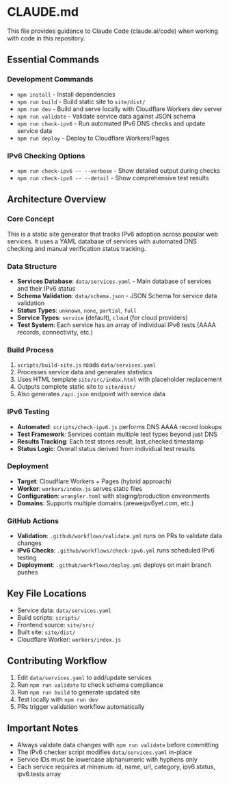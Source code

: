 # CLAUDE.md

This file provides guidance to Claude Code (claude.ai/code) when working with code in this repository.

## Essential Commands

### Development Commands
- `npm install` - Install dependencies  
- `npm run build` - Build static site to `site/dist/`
- `npm run dev` - Build and serve locally with Cloudflare Workers dev server
- `npm run validate` - Validate service data against JSON schema
- `npm run check-ipv6` - Run automated IPv6 DNS checks and update service data
- `npm run deploy` - Deploy to Cloudflare Workers/Pages

### IPv6 Checking Options
- `npm run check-ipv6 -- --verbose` - Show detailed output during checks
- `npm run check-ipv6 -- --detail` - Show comprehensive test results

## Architecture Overview

### Core Concept
This is a static site generator that tracks IPv6 adoption across popular web services. It uses a YAML database of services with automated DNS checking and manual verification status tracking.

### Data Structure
- **Services Database**: `data/services.yaml` - Main database of services and their IPv6 status
- **Schema Validation**: `data/schema.json` - JSON Schema for service data validation
- **Status Types**: `unknown`, `none`, `partial`, `full`
- **Service Types**: `service` (default), `cloud` (for cloud providers)
- **Test System**: Each service has an array of individual IPv6 tests (AAAA records, connectivity, etc.)

### Build Process
1. `scripts/build-site.js` reads `data/services.yaml`
2. Processes service data and generates statistics
3. Uses HTML template `site/src/index.html` with placeholder replacement
4. Outputs complete static site to `site/dist/`
5. Also generates `/api.json` endpoint with service data

### IPv6 Testing
- **Automated**: `scripts/check-ipv6.js` performs DNS AAAA record lookups
- **Test Framework**: Services contain multiple test types beyond just DNS
- **Results Tracking**: Each test stores result, last_checked timestamp
- **Status Logic**: Overall status derived from individual test results

### Deployment
- **Target**: Cloudflare Workers + Pages (hybrid approach)
- **Worker**: `workers/index.js` serves static files
- **Configuration**: `wrangler.toml` with staging/production environments
- **Domains**: Supports multiple domains (areweipv6yet.com, etc.)

### GitHub Actions
- **Validation**: `.github/workflows/validate.yml` runs on PRs to validate data changes
- **IPv6 Checks**: `.github/workflows/check-ipv6.yml` runs scheduled IPv6 testing
- **Deployment**: `.github/workflows/deploy.yml` deploys on main branch pushes

## Key File Locations

- Service data: `data/services.yaml`
- Build scripts: `scripts/`
- Frontend source: `site/src/`
- Built site: `site/dist/`
- Cloudflare Worker: `workers/index.js`

## Contributing Workflow

1. Edit `data/services.yaml` to add/update services
2. Run `npm run validate` to check schema compliance
3. Run `npm run build` to generate updated site
4. Test locally with `npm run dev`
5. PRs trigger validation workflow automatically

## Important Notes

- Always validate data changes with `npm run validate` before committing
- The IPv6 checker script modifies `data/services.yaml` in-place
- Service IDs must be lowercase alphanumeric with hyphens only
- Each service requires at minimum: id, name, url, category, ipv6.status, ipv6.tests array